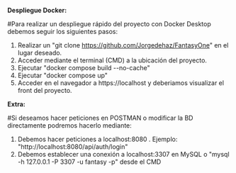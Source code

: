 **Despliegue Docker:**

#Para realizar un despliegue rápido del proyecto con Docker Desktop debemos seguir los siguientes pasos: 

1. Realizar un "git clone https://github.com/Jorgedehaz/FantasyOne" en el lugar deseado.
2. Acceder mediante el terminal (CMD) a la ubicación del proyecto.
3. Ejecutar "docker compose build --no-cache" 
4. Ejecutar "docker compose up"
5. Acceder en el navegador a https://localhost y deberiamos visualizar el front del proyecto.

**Extra:**

#Si deseamos hacer peticiones en POSTMAN o modificar la BD directamente podremos hacerlo mediante:

1. Debemos hacer peticiones a localhost:8080 . Ejemplo: "http://localhost:8080/api/auth/login"
2. Debemos establecer una conexión a localhost:3307 en MySQL o "mysql -h 127.0.0.1 -P 3307 -u fantasy -p" desde el CMD
